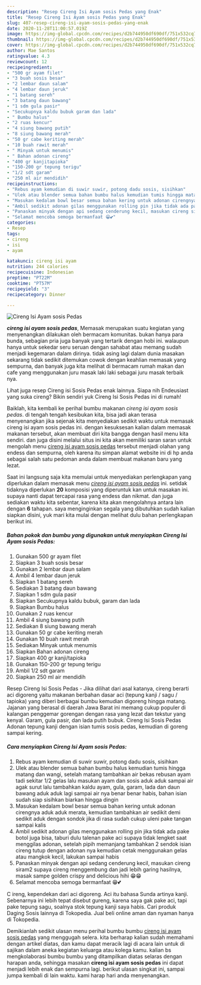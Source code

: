 ```yaml
---
description: "Resep Cireng Isi Ayam sosis Pedas yang Enak"
title: "Resep Cireng Isi Ayam sosis Pedas yang Enak"
slug: 407-resep-cireng-isi-ayam-sosis-pedas-yang-enak
date: 2020-11-28T11:00:57.019Z
image: https://img-global.cpcdn.com/recipes/d2b744950df690df/751x532cq70/cireng-isi-ayam-sosis-pedas-foto-resep-utama.jpg
thumbnail: https://img-global.cpcdn.com/recipes/d2b744950df690df/751x532cq70/cireng-isi-ayam-sosis-pedas-foto-resep-utama.jpg
cover: https://img-global.cpcdn.com/recipes/d2b744950df690df/751x532cq70/cireng-isi-ayam-sosis-pedas-foto-resep-utama.jpg
author: Mae Santos
ratingvalue: 4.3
reviewcount: 12
recipeingredient:
- "500 gr ayam filet"
- "3 buah sosis besar"
- "2 lembar daun salam"
- "4 lembar daun jeruk"
- "1 batang sereh"
- "3 batang daun bawang"
- "1 sdm gula pasir"
- "Secukupnya kaldu bubuk garam dan lada"
- " Bumbu halus"
- "2 ruas kencur"
- "4 siung bawang putih"
- "8 siung bawang merah"
- "50 gr cabe keriting merah"
- "10 buah rawit merah"
- " Minyak untuk menumis"
- " Bahan adonan cireng"
- "400 gr kanjitapioka"
- "150-200 gr tepung terigu"
- "1/2 sdt garam"
- "250 ml air mendidih"
recipeinstructions:
- "Rebus ayam kemudian di suwir suwir, potong dadu sosis, sisihkan"
- "Ulek atau blender semua bahan bumbu halus kemudian tumis hingga matang dan wangi, setelah matang tambahkan air bekas rebusan ayam tadi sekitar 1/2 gelas lalu masukan ayam dan sosis aduk aduk sampai air agak surut lalu tambahkan kaldu ayam, gula, garam, lada dan daun bawang aduk aduk lagi sampai air nya benar benar habis, bahan isian sudah siap sisihkan biarkan hingga dingin"
- "Masukan kedalam bowl besar semua bahan kering untuk adonan cirengnya aduk aduk merata, kemudian tambahkan air sedikit demi sedikit aduk dengan sondok jika di rasa sudah cukup uleni pake tangan sampai kalis"
- "Ambil sedikit adonan gilas menggunakan rolling pin jika tidak ada pake botol juga bisa, taburi dulu talenan pake aci supaya tidak lengket saat menggilas adonan, setelah pipih memanjang tambahkan 2 sendok isian cireng tutup dengan adonan nya kemudian cetak menggunakan gelas atau mangkok kecil, lakukan sampai habis"
- "Panaskan minyak dengan api sedang cenderung kecil, masukan cireng siram2 supaya cireng menggembung dan jadi lebih garing hasilnya, masak sampe golden crispy and delicious hihi 😁😁"
- "Selamat mencoba semoga bermanfaat 😁💕"
categories:
- Resep
tags:
- cireng
- isi
- ayam

katakunci: cireng isi ayam 
nutrition: 244 calories
recipecuisine: Indonesian
preptime: "PT22M"
cooktime: "PT57M"
recipeyield: "3"
recipecategory: Dinner

---
```



![Cireng Isi Ayam sosis Pedas](https://img-global.cpcdn.com/recipes/d2b744950df690df/751x532cq70/cireng-isi-ayam-sosis-pedas-foto-resep-utama.jpg)

<b><i>cireng isi ayam sosis pedas</i></b>, Memasak merupakan suatu kegiatan yang menyenangkan dilakukan oleh bermacam komunitas. bukan hanya para bunda, sebagian pria juga banyak yang tertarik dengan hobi ini. walaupun hanya untuk sekedar seru seruan dengan sahabat atau memang sudah menjadi kegemaran dalam dirinya. tidak asing lagi dalam dunia masakan sekarang tidak sedikit ditemukan cowok dengan keahlian memasak yang sempurna, dan banyak juga kita melihat di bermacam rumah makan dan cafe yang menggunakan juru masak laki laki sebagai juru masak terbaik nya.

Lihat juga resep Cireng isi Sosis Pedas enak lainnya. Siapa nih Endeusiast yang suka cireng? Bikin sendiri yuk Cireng Isi Sosis Pedas ini di rumah!

Baiklah, kita kembali ke perihal bumbu makanan <i>cireng isi ayam sosis pedas</i>. di tengah tengah kesibukan kita, bisa jadi akan terasa menyenangkan jika sejenak kita menyediakan sedikit waktu untuk memasak cireng isi ayam sosis pedas ini. dengan kesuksesan kalian dalam memasak makanan tersebut, akan membuat diri kita bangga dengan hasil menu kita sendiri. dan juga disini melalui situs ini kita akan memiliki saran saran untuk mengolah menu <u>cireng isi ayam sosis pedas</u> tersebut menjadi olahan yang endess dan sempurna, oleh karena itu simpan alamat website ini di hp anda sebagai salah satu pedoman anda dalam membuat makanan baru yang lezat.


Saat ini langsung saja kita memulai untuk menyediakan perlengkapan yang diperlukan dalam memasak menu <u><i>cireng isi ayam sosis pedas</i></u> ini. setidak tidaknya diperlukan <b>20</b> komposisi yang diperuntuk kan untuk masakan ini. supaya nanti dapat tercapai rasa yang endess dan nikmat. dan juga sediakan waktu kita sebentar, karena kita akan mengolahnya antara lain dengan <b>6</b> tahapan. saya menginginkan segala yang dibutuhkan sudah kalian siapkan disini, yuk mari kita mulai dengan melihat dulu bahan perlengkapan berikut ini.

<!--inarticleads1-->

##### Bahan pokok dan bumbu yang digunakan untuk menyiapkan Cireng Isi Ayam sosis Pedas:

1. Gunakan 500 gr ayam filet
1. Siapkan 3 buah sosis besar
1. Gunakan 2 lembar daun salam
1. Ambil 4 lembar daun jeruk
1. Siapkan 1 batang sereh
1. Sediakan 3 batang daun bawang
1. Siapkan 1 sdm gula pasir
1. Siapkan Secukupnya kaldu bubuk, garam dan lada
1. Siapkan  Bumbu halus
1. Gunakan 2 ruas kencur
1. Ambil 4 siung bawang putih
1. Sediakan 8 siung bawang merah
1. Gunakan 50 gr cabe keriting merah
1. Gunakan 10 buah rawit merah
1. Sediakan  Minyak untuk menumis
1. Siapkan  Bahan adonan cireng
1. Siapkan 400 gr kanji/tapioka
1. Gunakan 150-200 gr tepung terigu
1. Ambil 1/2 sdt garam
1. Siapkan 250 ml air mendidih


Resep Cireng Isi Sosis Pedas - Jika dilihat dari asal katanya, cireng berarti aci digoreng yaitu makanan berbahan dasar aci (tepung kanji / sagu / tapioka) yang diberi berbagai bumbu kemudian digoreng hingga matang. Jajanan yang berasal di daerah Jawa Barat ini memang cukup populer di kalangan penggemar gorengan dengan rasa yang lezat dan tekstur yang kenyal. Garam, gula pasir, dan lada putih bubuk. Cireng Isi Sosis Pedas Adonan tepung kanji dengan isian tumis sosis pedas, kemudian di goreng sampai kering. 

<!--inarticleads2-->

##### Cara menyiapkan Cireng Isi Ayam sosis Pedas:

1. Rebus ayam kemudian di suwir suwir, potong dadu sosis, sisihkan
1. Ulek atau blender semua bahan bumbu halus kemudian tumis hingga matang dan wangi, setelah matang tambahkan air bekas rebusan ayam tadi sekitar 1/2 gelas lalu masukan ayam dan sosis aduk aduk sampai air agak surut lalu tambahkan kaldu ayam, gula, garam, lada dan daun bawang aduk aduk lagi sampai air nya benar benar habis, bahan isian sudah siap sisihkan biarkan hingga dingin
1. Masukan kedalam bowl besar semua bahan kering untuk adonan cirengnya aduk aduk merata, kemudian tambahkan air sedikit demi sedikit aduk dengan sondok jika di rasa sudah cukup uleni pake tangan sampai kalis
1. Ambil sedikit adonan gilas menggunakan rolling pin jika tidak ada pake botol juga bisa, taburi dulu talenan pake aci supaya tidak lengket saat menggilas adonan, setelah pipih memanjang tambahkan 2 sendok isian cireng tutup dengan adonan nya kemudian cetak menggunakan gelas atau mangkok kecil, lakukan sampai habis
1. Panaskan minyak dengan api sedang cenderung kecil, masukan cireng siram2 supaya cireng menggembung dan jadi lebih garing hasilnya, masak sampe golden crispy and delicious hihi 😁😁
1. Selamat mencoba semoga bermanfaat 😁💕


C ireng, kependekan dari aci digoreng. Aci itu bahasa Sunda artinya kanji. Sebenarnya ini lebih tepat disebut gureng, karena saya gak pake aci, tapi pake tepung sagu, soalnya stok tepung kanji saya habis. Cari produk Daging Sosis lainnya di Tokopedia. Jual beli online aman dan nyaman hanya di Tokopedia. 

Demikianlah sedikit ulasan menu perihal bumbu bumbu <u>cireng isi ayam sosis pedas</u> yang menggugah selera. kita berharap kalian sudah memahami dengan artikel diatas, dan kamu dapat meracik lagi di acara lain untuk di sajikan dalam aneka kegiatan keluarga atau kolega kamu. kalian bs mengkolaborasi bumbu bumbu yang ditampilkan diatas selaras dengan harapan anda, sehingga masakan <b>cireng isi ayam sosis pedas</b> ini dapat menjadi lebih enak dan sempurna lagi. berikut ulasan singkat ini, sampai jumpa kembali di lain waktu. kami harap hari anda menyenangkan.

